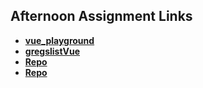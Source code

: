 ## Afternoon Assignment Links

* **[vue_playground](https://github.com/AJVancattenburch/vue-playground)**
* **[gregslistVue](https://github.com/AJVancattenburch/gregslistVue)**
* **[Repo](https://github.com/AJVancattenburch/<ASSIGNMENT_REPO>)**
* **[Repo](https://github.com/AJVancattenburch/<ASSIGNMENT_REPO>)**
